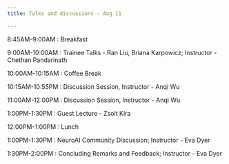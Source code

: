 ```yaml
---
title: Talks and discussions - Aug 11

---
```


8:45AM-9:00AM
: Breakfast

9:00AM-10:00AM
: Trainee Talks - Ran Liu, Briana Karpowicz; Instructor - Chethan Pandarinath

10:00AM-10:15AM
: Coffee Break

10:15AM-10:55PM
: Discussion Session, Instructor - Anqi Wu

11:00AM-12:00PM
: Discussion Session, Instructor - Anqi Wu

1:00PM-1:30PM
: Guest Lecture - Zsolt Kira 

12:00PM-1:00PM
: Lunch

1:00PM-1:30PM
: NeuroAI Community Discussion; Instructor - Eva Dyer

1:30PM-2:00PM
: Concluding Remarks and Feedback; Instructor - Eva Dyer








